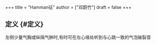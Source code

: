 +++
title = "Hamman征"
author = ["邓蔚竹"]
draft = false
+++

## 定义 {#定义}

左侧少量气胸或纵隔气肿时,有时可在左心缘处听到与心跳一致的气泡破裂音